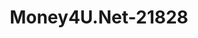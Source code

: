 ---
f_zip-code: 38372
f_state-code: TN
title: Money4U.Net-21828
f_phone: 731-925-8800
f_city-only: Savannah
f_address: 1020 Wayne Rd Savannah
f_location-unique-id: '21828'
slug: money4u.net-21828
updated-on: '2024-05-30T13:46:58.046Z'
created-on: '2024-05-30T13:36:59.803Z'
published-on: '2024-05-30T13:54:32.469Z'
f_city-state: cms/city/savannah-tn.md
f_company: cms/company/money4u.net.md
f_state: cms/state/tennessee.md
layout: '[payday-loan].html'
tags: payday-loan
---